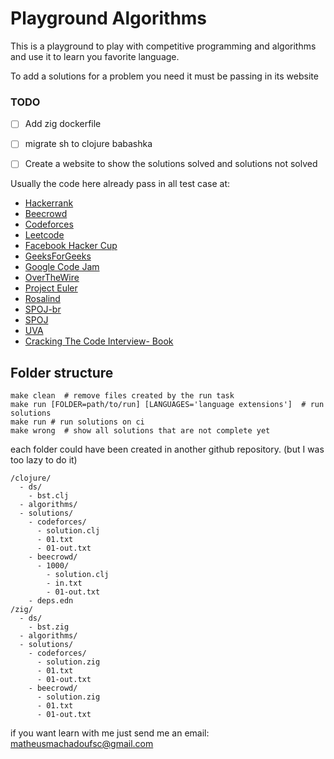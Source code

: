 # Playground Algorithms
This is a playground to play with competitive programming and algorithms and 
use it to learn you favorite language.

To add a solutions for a problem you need it must be passing in its website

### TODO
- [ ] Add zig dockerfile
- [ ] migrate sh to clojure babashka
- [ ] Create a website to show the solutions solved and solutions not solved


Usually the code here already pass in all test case at:

- [Hackerrank]()
- [Beecrowd](https://www.beecrowd.com.br/)
- [Codeforces](https://codeforces.com/)
- [Leetcode]()
- [Facebook Hacker Cup](https://www.facebook.com/codingcompetitions/hacker-cup)
- [GeeksForGeeks](https://www.geeksforgeeks.org/)
- [Google Code Jam](https://codingcompetitions.withgoogle.com/codejam/)
- [OverTheWire](https://overthewire.org/wargames/)
- [Project Euler](https://projecteuler.net/)
- [Rosalind](http://rosalind.info/problems/locations/)
- [SPOJ-br](https://br.spoj.com/)
- [SPOJ](https://www.spoj.com/)
- [UVA](https://onlinejudge.org/)
- [Cracking The Code Interview- Book]()

## Folder structure
```
make clean  # remove files created by the run task
make run [FOLDER=path/to/run] [LANGUAGES='language extensions']  # run solutions
make run # run solutions on ci
make wrong  # show all solutions that are not complete yet
```
each folder could have been created in another github repository. (but I was too lazy to do it)

```
/clojure/
  - ds/
    - bst.clj
  - algorithms/
  - solutions/
    - codeforces/
      - solution.clj
      - 01.txt
      - 01-out.txt
    - beecrowd/
      - 1000/
        - solution.clj
        - in.txt
        - 01-out.txt
    - deps.edn
/zig/
  - ds/
    - bst.zig
  - algorithms/
  - solutions/
    - codeforces/
      - solution.zig
      - 01.txt
      - 01-out.txt
    - beecrowd/
      - solution.zig
      - 01.txt
      - 01-out.txt
```

if you want learn with me just send me an email:
matheusmachadoufsc@gmail.com


